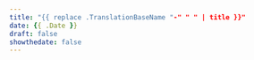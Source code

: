 ```yaml
---
title: "{{ replace .TranslationBaseName "-" " " | title }}"
date: {{ .Date }}
draft: false
showthedate: false
---
```

